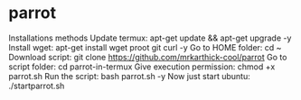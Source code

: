# parrot

Installations methods 
Update termux: apt-get update && apt-get upgrade -y
Install wget: apt-get install wget proot git curl -y
Go to HOME folder: cd ~
Download script: git clone https://github.com/mrkarthick-cool/parrot
Go to script folder: cd parrot-in-termux
Give execution permission: chmod +x parrot.sh
Run the script: bash parrot.sh -y
Now just start ubuntu: ./startparrot.sh

